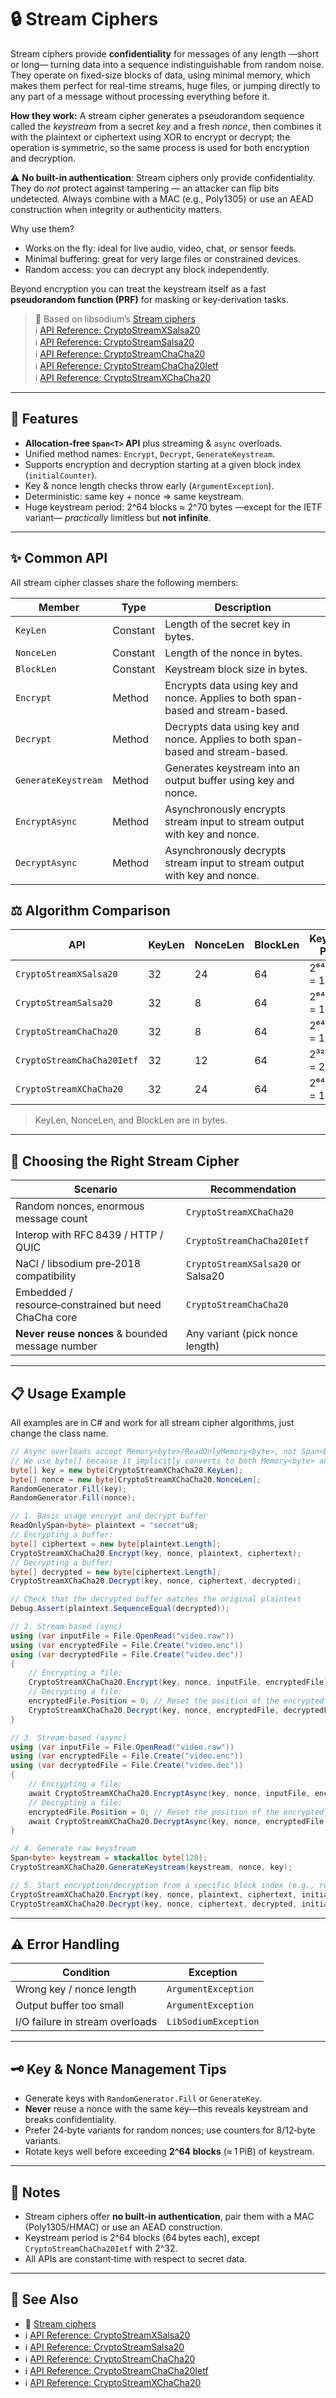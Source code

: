 # 🔒 Stream Ciphers

Stream ciphers provide **confidentiality** for messages of any length —short or long— turning data into a sequence indistinguishable from random noise.
They operate on fixed-size blocks of data, using minimal memory, which makes them perfect for real-time streams, huge files, or jumping directly to any part of a message without processing everything before it.

**How they work:** A stream cipher generates a pseudorandom sequence called the *keystream* from a secret *key* and a fresh *nonce*, then combines it with the plaintext or ciphertext using XOR to encrypt or decrypt; the operation is symmetric, so the same process is used for both encryption and decryption.

⚠️ **No built-in authentication**: Stream ciphers only provide confidentiality. They do *not* protect against tampering — an attacker can flip bits undetected. Always combine with a MAC (e.g., Poly1305) or use an AEAD construction
 when integrity or authenticity matters.

Why use them?

* Works on the fly: ideal for live audio, video, chat, or sensor feeds.
* Minimal buffering: great for very large files or constrained devices.
* Random access: you can decrypt any block independently.

Beyond encryption you can treat the keystream itself as a fast **pseudorandom function (PRF)** for masking or key‑derivation tasks.

> 🧂 Based on libsodium’s [Stream ciphers](https://doc.libsodium.org/advanced/stream_ciphers)<br/>
> ℹ️ [API Reference: CryptoStreamXSalsa20](../api/LibSodium.CryptoStreamXSalsa20.yml)<br/>
> ℹ️ [API Reference: CryptoStreamSalsa20](../api/LibSodium.CryptoStreamSalsa20.yml)<br/>
> ℹ️ [API Reference: CryptoStreamChaCha20](../api/LibSodium.CryptoStreamChaCha20.yml)<br/>
> ℹ️ [API Reference: CryptoStreamChaCha20Ietf](../api/LibSodium.CryptoStreamChaCha20Ietf.yml)<br/>
> ℹ️ [API Reference: CryptoStreamXChaCha20](../api/LibSodium.CryptoStreamXChaCha20.yml)

---

## 🌟 Features

* **Allocation‑free `Span<T>` API** plus streaming & `async` overloads.
* Unified method names: `Encrypt`, `Decrypt`, `GenerateKeystream`.
* Supports encryption and decryption starting at a given block index (`initialCounter`).
* Key & nonce length checks throw early (`ArgumentException`).
* Deterministic: same key + nonce ⇒ same keystream.
* Huge keystream period: 2^64 blocks ≈ 2^70 bytes —except for the IETF variant— *practically* limitless but **not infinite**.

---

## ✨ Common API

All stream cipher classes share the following members:

| Member              | Type     | Description                                                                     |
| ------------------- | -------- | ------------------------------------------------------------------------------- |
| `KeyLen`            | Constant | Length of the secret key in bytes.                                              |
| `NonceLen`          | Constant | Length of the nonce in bytes.                                                   |
| `BlockLen`          | Constant | Keystream block size in bytes.                                                  |
| `Encrypt`           | Method   | Encrypts data using key and nonce. Applies to both span-based and stream-based. |
| `Decrypt`           | Method   | Decrypts data using key and nonce. Applies to both span-based and stream-based. |
| `GenerateKeystream` | Method   | Generates keystream into an output buffer using key and nonce.                  |
| `EncryptAsync`      | Method   | Asynchronously encrypts stream input to stream output with key and nonce.       |
| `DecryptAsync`      | Method   | Asynchronously decrypts stream input to stream output with key and nonce.       |


## ⚖️ Algorithm Comparison

| API                        | KeyLen | NonceLen | BlockLen | Keystream Period                |
| -------------------------- | ------ | -------- | -------- | ------------------------------- |
| `CryptoStreamXSalsa20`     | 32     | 24       | 64       | 2⁶⁴ blocks = 1 ZiB              |
| `CryptoStreamSalsa20`      | 32     | 8        | 64       | 2⁶⁴ blocks = 1 ZiB              |
| `CryptoStreamChaCha20`     | 32     | 8        | 64       | 2⁶⁴ blocks = 1 ZiB              |
| `CryptoStreamChaCha20Ietf` | 32     | 12       | 64       | 2³² blocks = 256 GiB            |
| `CryptoStreamXChaCha20`    | 32     | 24       | 64       | 2⁶⁴ blocks = 1 ZiB              |

> KeyLen, NonceLen, and BlockLen are in bytes.

---

## 🧭 Choosing the Right Stream Cipher

| Scenario                                             | Recommendation                    |
| ---------------------------------------------------- | --------------------------------- |
| Random nonces, enormous message count                | `CryptoStreamXChaCha20`           |
| Interop with RFC 8439 / HTTP / QUIC                  | `CryptoStreamChaCha20Ietf`        |
| NaCl / libsodium pre‑2018 compatibility              | `CryptoStreamXSalsa20` or Salsa20 |
| Embedded / resource‑constrained but need ChaCha core | `CryptoStreamChaCha20`            |
| **Never reuse nonces** & bounded message number      | Any variant (pick nonce length)   |

---

## 📋 Usage Example

All examples are in C# and work for all stream cipher algorithms, just change the class name.

```csharp
// Async overloads accept Memory<byte>/ReadOnlyMemory<byte>, not Span<byte>.
// We use byte[] because it implicitly converts to both Memory<byte> and Span<byte>.
byte[] key = new byte[CryptoStreamXChaCha20.KeyLen];
byte[] nonce = new byte[CryptoStreamXChaCha20.NonceLen];
RandomGenerator.Fill(key);
RandomGenerator.Fill(nonce);

// 1. Basic usage encrypt and decrypt buffer
ReadOnlySpan<byte> plaintext = "secret"u8;
// Encrypting a buffer:
byte[] ciphertext = new byte[plaintext.Length];
CryptoStreamXChaCha20.Encrypt(key, nonce, plaintext, ciphertext);
// Decrypting a buffer:
byte[] decrypted = new byte[ciphertext.Length];
CryptoStreamXChaCha20.Decrypt(key, nonce, ciphertext, decrypted);

// Check that the decrypted buffer matches the original plaintext
Debug.Assert(plaintext.SequenceEqual(decrypted));

// 2. Stream-based (sync)
using (var inputFile = File.OpenRead("video.raw"))
using (var encryptedFile = File.Create("video.enc"))
using (var decryptedFile = File.Create("video.dec"))
{
	// Encrypting a file:
	CryptoStreamXChaCha20.Encrypt(key, nonce, inputFile, encryptedFile);
	// Decrypting a file:
	encryptedFile.Position = 0; // Reset the position of the encrypted file to the beginning
	CryptoStreamXChaCha20.Decrypt(key, nonce, encryptedFile, decryptedFile);
}

// 3. Stream-based (async)
using (var inputFile = File.OpenRead("video.raw"))
using (var encryptedFile = File.Create("video.enc"))
using (var decryptedFile = File.Create("video.dec"))
{
	// Encrypting a file:
	await CryptoStreamXChaCha20.EncryptAsync(key, nonce, inputFile, encryptedFile);
	// Decrypting a file:
	encryptedFile.Position = 0; // Reset the position of the encrypted file to the beginning
	await CryptoStreamXChaCha20.DecryptAsync(key, nonce, encryptedFile, decryptedFile);
}

// 4. Generate raw keystream
Span<byte> keystream = stackalloc byte[128];
CryptoStreamXChaCha20.GenerateKeystream(keystream, nonce, key);

// 5. Start encryption/decryption from a specific block index (e.g., resume or skip)
CryptoStreamXChaCha20.Encrypt(key, nonce, plaintext, ciphertext, initialCounter: 10);
CryptoStreamXChaCha20.Decrypt(key, nonce, ciphertext, decrypted, initialCounter: 10);
```

---

## ⚠️ Error Handling

| Condition                       | Exception            |
| ------------------------------- | -------------------- |
| Wrong key / nonce length        | `ArgumentException`  |
| Output buffer too small         | `ArgumentException`  |
| I/O failure in stream overloads | `LibSodiumException` |

---

## 🗝️ Key & Nonce Management Tips

* Generate keys with `RandomGenerator.Fill` or `GenerateKey`.
* **Never** reuse a nonce with the same key—this reveals keystream and breaks confidentiality.
* Prefer 24‑byte variants for random nonces; use counters for 8/12‑byte variants.
* Rotate keys well before exceeding **2^64 blocks** (≈ 1 PiB) of keystream.

---

## 📝 Notes

* Stream ciphers offer **no built‑in authentication**, pair them with a MAC (Poly1305/HMAC) or use an AEAD construction.
* Keystream period is 2^64 blocks (64 bytes each), except `CryptoStreamChaCha20Ietf` with 2^32.
* All APIs are constant‑time with respect to secret data.

---

## 👀 See Also

* 🧂 [Stream ciphers](https://doc.libsodium.org/advanced/stream_ciphers)
* ℹ️ [API Reference: CryptoStreamXSalsa20](../api/LibSodium.CryptoStreamXSalsa20.yml)
* ℹ️ [API Reference: CryptoStreamSalsa20](../api/LibSodium.CryptoStreamSalsa20.yml)
* ℹ️ [API Reference: CryptoStreamChaCha20](../api/LibSodium.CryptoStreamChaCha20.yml)
* ℹ️ [API Reference: CryptoStreamChaCha20Ietf](../api/LibSodium.CryptoStreamChaCha20Ietf.yml)
* ℹ️ [API Reference: CryptoStreamXChaCha20](../api/LibSodium.CryptoStreamXChaCha20.yml)
